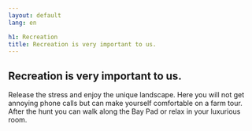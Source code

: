 ```yaml
---
layout: default
lang: en

h1: Recreation
title: Recreation is very important to us.
---
```


Recreation is very important to us.
------------

Release the stress and enjoy the unique landscape. Here you will not get annoying phone calls but can make yourself comfortable on a farm tour. After the hunt you can walk along the Bay Pad or relax in your luxurious room.